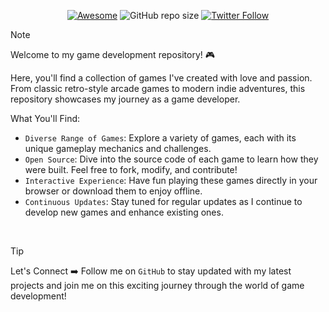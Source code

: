 <div align="center">

[![Awesome](https://awesome.re/badge.svg)](https://awesome.re)
![GitHub repo size](https://img.shields.io/github/repo-size/Pranav-Jadhav09/Game)
[![Twitter Follow](https://img.shields.io/twitter/follow/Pranav_Jadhav09?style=social)](https://twitter.com/Pranav_Jadhav09)

</div>

> [!NOTE]  
> Welcome to my game development repository! 🎮

Here, you'll find a collection of games I've created with love and passion. From classic retro-style arcade games to modern indie adventures, this repository showcases my journey as a game developer.

What You'll Find:

- `Diverse Range of Games`: Explore a variety of games, each with its unique gameplay mechanics and challenges.
- `Open Source`: Dive into the source code of each game to learn how they were built. Feel free to fork, modify, and contribute!
- `Interactive Experience`: Have fun playing these games directly in your browser or download them to enjoy offline.
- `Continuous Updates`: Stay tuned for regular updates as I continue to develop new games and enhance existing ones.

<br />

> [!TIP]
> Let's Connect ➡️ Follow me on `GitHub` to stay updated with my latest projects and join me on this exciting journey through the world of game development!
